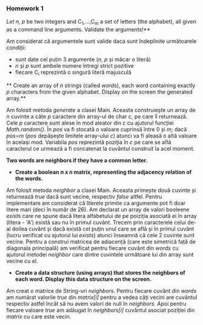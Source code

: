 ### Homework 1

**Let *n*,* p* be two integers and C<sub>1</sub>,...,C<sub>m</sub> a set of letters (the alphabet), all given as a command line arguments. Validate the arguments!**

Am considerat că argumentele sunt valide daca sunt îndeplinite următoarele condiții:
+ sunt date cel puțin 3 argumente (*n*, *p* și măcar o literă)
+ *n* și *p* sunt ambele numere întregi strict pozitive
+ fiecare C<sub>i</sub> reprezintă o singură literă majusculă

** Create an array of *n* strings (called *words*), each word containing exactly *p* characters from the given alphabet. Display on the screen the generated array.**

Am folosit metoda *generate* a clasei Main. Aceasta construiește un array de *n* cuvinte a câte *p* caractere din array-ul de char *c*, pe care îl returnează. Cele *p* caractere sunt alese în mod aleator din *c* cu ajutorul funcției *Math.random()*. În *pos* va fi stocată o valoare cuprinsă între 0 și *m*; dacă *pos*=*m* (*pos* depășește limitele array-ului *c*) atunci va fi aleasă o altă valoare în același mod. Variabila *pos* reprezintă poziția în *c* pe care se află caracterul ce urmează a fi concatenat la cuvântul construit la acel moment.

**Two words are neighbors if they have a common letter.**
+ **Create a boolean *n x n* matrix, representing the adjacency relation of the words.**

Am folosit metoda *neighbor* a clasei Main. Aceasta primește două cuvinte și returnează *true* dacă sunt vecine, respectiv *false* altfel. Pentru implementare am considerat că literele primite ca argumente pot fi doar litere mari (deci în număr de 26).
Am declarat un array de valori booleene *exists* care ne spune dacă litera alfabetului de pe poiziția asociată ei în array (litera - 'A') există sau nu în primul cuvânt. Trecem prin caracterele celui de-al doilea cuvânt și dacă există cel puțin unul care se află și în primul cuvânt (lucru verificat cu ajutorul lui *exists*) atunci înseamnă că cele 2 cuvinte sunt vecine.
Pentru a construi matricea de adiacență (care este simetrică față de diagonala principală) am verificat pentru fiecare cuvânt din *words* cu ajutorul metodei *neighbor* care dintre cuvintele următoare lui din array sunt vecine cu el.

+ **Create a data structure (using arrays) that stores the neighbors of each word. Display this data structure on the screen.**

Am creat o matrice de String-uri *neighbors*. Pentru fiecare cuvânt din *words* am numărat valorile *true* din *matrix[i]* pentru a vedea câți vecini are cuvântul respectiv astfel încât să nu avem valori de null în *neighbors*. Apoi pentru fiecare valoare *true* am adăugat în *neighbors[i]* cuvântul asociat poziției din *matrix* cu care este vecin.